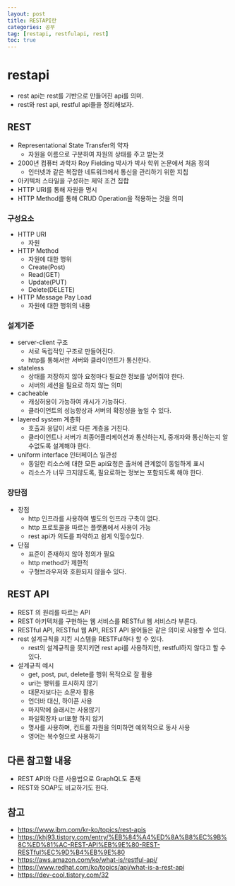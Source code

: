 ```yaml
---
layout: post
title: RESTAPI란
categories: 공부
tag: [restapi, restfulapi, rest]
toc: true
---
```


# restapi

- rest api는 rest를 기반으로 만들어진 api를 의미.
- rest와 rest api, restful api들을 정리해보자.

## REST

- Representational State Transfer의 약자
  - 자원을 이름으로 구분하여 자원의 상태를 주고 받는것
- 2000년 컴퓨터 과학자 Roy Fielding 박사가 박사 학위 논문에서 처음 정의
  - 인터넷과 같은 복잡한 네트워크에서 통신을 관리하기 위한 지침
- 아키텍처 스타일을 구성하는 제약 조건 집합
- HTTP URI를 통해 자원을 명시
- HTTP Method를 통해 CRUD Operation을 적용하는 것을 의미

### 구성요소

- HTTP URI
  - 자원
- HTTP Method
  - 자원에 대한 행위
  - Create(Post)
  - Read(GET)
  - Update(PUT)
  - Delete(DELETE)
- HTTP Message Pay Load
  - 자원에 대한 행위의 내용

### 설계기준

- server-client 구조
  - 서로 독립적인 구조로 만들어진다.
  - http를 통해서만 서버와 클라이언트가 통신한다.
- stateless
  - 상태를 저장하지 않아 요청마다 필요한 정보를 넣어줘야 한다.
  - 서버의 세션을 필요로 하지 않는 의미
- cacheable
  - 캐싱허용이 가능하여 캐시가 가능하다.
  - 클라이언트의 성능향상과 서버의 확장성을 높일 수 있다.
- layered system 계층화
  - 호출과 응답이 서로 다른 계층을 거친다.
  - 클라이언트나 서버가 최종어플리케이션과 통신하는지, 중개자와 통신하는지 알수없도록 설계해야 한다.
- uniform interface 인터페이스 일관성
  - 동일한 리소스에 대한 모든 api요청은 출처에 관계없이 동일하게 표시
  - 리소스가 너무 크지않도록, 필요로하는 정보는 포함되도록 해야 한다.

### 장단점

- 장점
  - http 인프라를 사용하여 별도의 인프라 구축이 없다.
  - http 프로토콜을 따르는 플랫폼에서 사용이 가능
  - rest api가 의도를 파악하고 쉽게 익힐수있다.
- 단점
  - 표준이 존재하지 않아 정의가 필요
  - http method가 제한적
  - 구형브라우저와 호환되지 않을수 있다.

## REST API

- REST 의 원리를 따르는 API
- REST 아키텍처를 구현하는 웹 서비스를 RESTful 웹 서비스라 부른다.
- RESTful API, RESTful 웹 API, REST API 용어들은 같은 의미로 사용할 수 있다.
- rest 설계규칙을 지킨 시스템을 RESTFul하다 할 수 있다.
  - rest의 설계규칙을 못지키면 rest api를 사용하지만, restful하지 않다고 할 수 있다.
- 설계규칙 예시
  - get, post, put, delete를 행위 목적으로 잘 활용
  - uri는 행위를 표시하지 않기
  - 대문자보다는 소문자 활용
  - 언더바 대신, 하이픈 사용
  - 마지막에 슬래시는 사용않기
  - 파일확장자 url포함 하지 않기
  - 명사를 사용하며, 컨트롤 자원을 의미하면 예외적으로 동사 사용
  - 영어는 복수형으로 사용하기

## 다른 참고할 내용

- REST API와 다른 사용법으로 GraphQL도 존재
- REST와 SOAP도 비교하기도 한다.

## 참고

- https://www.ibm.com/kr-ko/topics/rest-apis
- https://khj93.tistory.com/entry/%EB%84%A4%ED%8A%B8%EC%9B%8C%ED%81%AC-REST-API%EB%9E%80-REST-RESTful%EC%9D%B4%EB%9E%80
- https://aws.amazon.com/ko/what-is/restful-api/
- https://www.redhat.com/ko/topics/api/what-is-a-rest-api
- https://dev-cool.tistory.com/32
